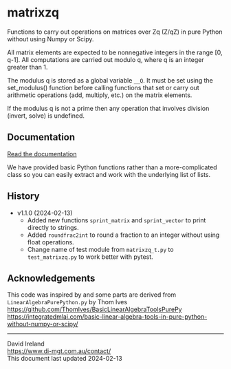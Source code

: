 matrixzq
========

Functions to carry out operations on matrices over Zq (Z/qZ) in pure Python without using Numpy or Scipy.

All matrix elements are expected to be nonnegative integers in the range [0, q-1]. 
All computations are carried out modulo q, where q is an integer greater than 1.

The modulus q is stored as a global variable `__Q`. 
It must be set using the set_modulus() function before calling functions that set or carry out arithmetic operations 
(add, multiply, etc.) on the matrix elements.

If the modulus q is not a prime then any operation that involves division (invert, solve) is undefined.

## Documentation

[Read the documentation](https://www.di-mgt.com.au/matrixzqdoc/html/index.html)

We have provided basic Python functions rather than a more-complicated class so you can easily extract and work with the underlying list of lists.


## History

* v1.1.0 (2024-02-13)
    - Added new functions `sprint_matrix` and `sprint_vector` to print directly to strings.
	- Added `roundfrac2int` to round a fraction to an integer without using float operations.
	- Change name of test module from `matrixzq_t.py` to `test_matrixzq.py` to work better with pytest.


## Acknowledgements

This code was inspired by and some parts are derived from `LinearAlgebraPurePython.py` by Thom Ives  
<https://github.com/ThomIves/BasicLinearAlgebraToolsPurePy>  
<https://integratedmlai.com/basic-linear-algebra-tools-in-pure-python-without-numpy-or-scipy/>  

-------------------------
David Ireland  
<https://www.di-mgt.com.au/contact/>  
This document last updated 2024-02-13  
